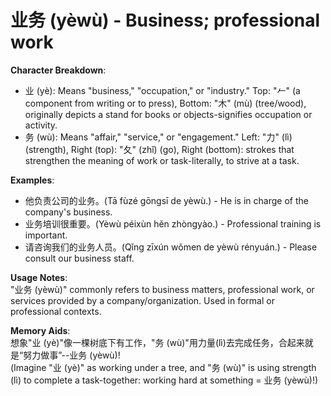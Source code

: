 # **业务 (yèwù) - Business; professional work**

**Character Breakdown**:  
- 业 (yè): Means "business," "occupation," or "industry." Top: "𠂉" (a component from writing or to press), Bottom: "木" (mù) (tree/wood), originally depicts a stand for books or objects-signifies occupation or activity.  
- 务 (wù): Means "affair," "service," or "engagement." Left: "力" (lì) (strength), Right (top): "夂" (zhǐ) (go), Right (bottom): strokes that strengthen the meaning of work or task-literally, to strive at a task.

**Examples**:  
- 他负责公司的业务。(Tā fùzé gōngsī de yèwù.) - He is in charge of the company's business.  
- 业务培训很重要。(Yèwù péixùn hěn zhòngyào.) - Professional training is important.  
- 请咨询我们的业务人员。(Qǐng zīxún wǒmen de yèwù rényuán.) - Please consult our business staff.

**Usage Notes**:  
"业务 (yèwù)" commonly refers to business matters, professional work, or services provided by a company/organization. Used in formal or professional contexts.

**Memory Aids**:  
想象"业 (yè)"像一棵树底下有工作，"务 (wù)"用力量(lì)去完成任务，合起来就是“努力做事”--业务 (yèwù)!  
(Imagine "业 (yè)" as working under a tree, and "务 (wù)" is using strength (lì) to complete a task-together: working hard at something = 业务 (yèwù)!)